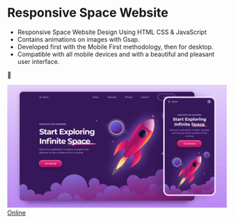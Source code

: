# Responsive Space Website



- Responsive Space Website Design Using HTML CSS & JavaScript
- Contains animations on images with Gsap.
- Developed first with the Mobile First methodology, then for desktop.
- Compatible with all mobile devices and with a beautiful and pleasant user interface.

💙 

![preview img](/preview.png)
[Online](https://ariansefatdeveloper.github.io/space-website/)
